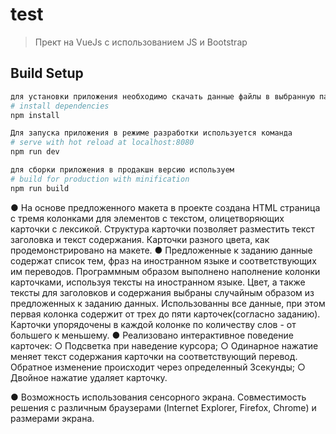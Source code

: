 # test

> Прект на VueJs с использованием  JS и Bootstrap

## Build Setup

``` bash
для установки приложения необходимо скачать данные файлы в выбранную папку и вконсоли использовать команду npm install для установки необходимых библиотек
# install dependencies
npm install

Для запуска приложения в режиме разработки используется команда
# serve with hot reload at localhost:8080
npm run dev

для сборки приложения в продакшн версию используем
# build for production with minification
npm run build
```

● На основе предложенного макета в проекте создана HTML страница с тремя колонками для элементов с текстом, олицетворяющих карточки с лексикой. Структура карточки позволяет разместить текст заголовка и текст содержания. Карточки разного цвета, как продемонстрировано на макете. 
● Предложенные к заданию данные содержат список тем, фраз на иностранном языке и соответствующих им переводов. Программным образом выполнено наполнение колонки карточками, используя тексты на иностранном языке. Цвет, а также тексты для заголовков и содержания выбраны случайным образом из предложенных к заданию данных. Использованны все данные, при этом первая колонка содержит от трех до пяти карточек(согласно заданию). Карточки упорядочены в каждой колонке по количеству слов - от большего к меньшему. 
● Реализовано интерактивное  поведение карточек:
  ○ Подсветка при наведение курсора; 
  ○ Одинарное нажатие меняет текст содержания карточки на соответствующий перевод. Обратное изменение происходит через определенный         3секунды; 
  ○ Двойное нажатие удаляет карточку. 
 
  
 
● Возможность использования сенсорного экрана. Совместимость решения с различным браузерами (Internet Explorer, Firefox, Chrome) и размерами экрана. 
